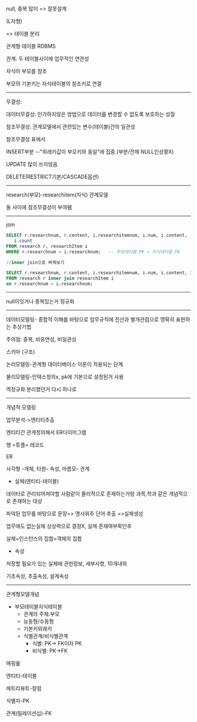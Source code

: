 null, 중복 많이 => 잘못설계

(L자형)



=> 테이블 분리

관계형 테이블 RDBMS



관계: 두 테이블사이에 업무적인 연관성

자식이 부모를 참조

부모의 기본키는 자식테이블의 참조키로 연결

---



무결성:

데이터무결성: 인가하지않은 방법으로 데이터를 변경할 수 없도록 보호하는 성질

참조무결성: 관계모델에서 관련있는 변수(테이블)간의 일관성



참조무결성 표에서 

INSERT부분 --"외래키값이 부모키와 동일"에 집중.(부분/전체 NULL인상황X)

UPDATE 많이 쓰지않음

DELETE(RESTRICT기본/CASCADE옵션)

---



research(부모)-researchitem(자식) 관계모델

둘 사이에 참조무결성이 부여됌

---

join

```sql
SELECT r.researchnum, r.content, i.researchitemnum, i.num, i.content, 
   i.count 
FROM research r, researchItem i
WHERE r.researchnum = i.researchnum;   -- 부모테이블.PK = 자식테이블.FK

//inner join으로 바꿔보기

SELECT r.researchnum, r.content, i.researchitemnum, i.num, i.content, i.count 
FROM research r inner join researchItem i
on r.researchnum = i.researchnum;
```



---

null이잇거나 중복있는거 정규화

---



데이터모델링- 종합적 이해를 바탕으로 업무규칙에 전산과 별개관점으로 명확히 표현하는 추상기법

주의점: 중복, 비유연성, 비일관성



스키마 (구조)

논리모델링-관계형 데이터베이스 이론이 적용되는 단계

물리모델링-인덱스정의x, pk에 기본으로 설정된거 사용

역정규화 분리했던거 다시 하나로

---

개념적 모델링

업무분석->엔티티추출

엔티티간 관게정의해서 ER다이어그램

행 =튜플= 레코드

ER

사각형 -개체, 타원- 속성, 마름모- 관계



* 실체(엔티티-테이블)

데이터로 관리되어져야할 사람같이 물리적으로 존재하는거랑 과목,학과 같은 개념적으로 존재하는 대상

파악된 업무를 바탕으로 문장=> 명사위주 단어 추출 =>실체생성

업무에도 없는실체 상상력으로 결정X, 실제 존재여부확인후

실체=인스턴스의 집합=객체의 집합



* 속성

저장할 필요가 있는 실체에 관한정보, 세부사항, 10개내외

기초속성, 추출속성, 설계속성

---

관계형모델개념

- 부모테이블자식테이블
  - 관계의 주체:부모
  - 능동형/수동형
  - 기본키외래키
  - 식별관계/비식별관계
    - 식별: PK-> FK이자 PK
    - 비식별: PK->FK

매핑룰

엔티티-테이블

애트리뷰트-칼럼

식별자-PK

관계(릴레이션십)-FK

